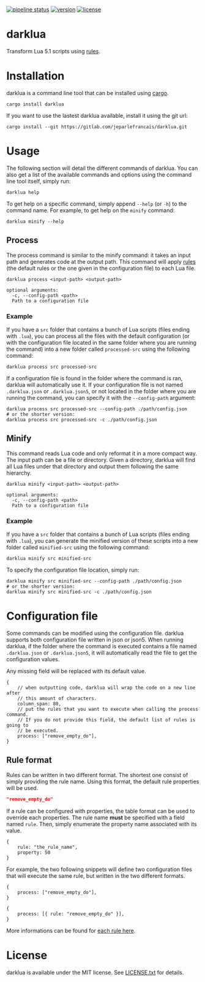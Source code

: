 [![pipeline status](https://gitlab.com/jeparlefrancais/darklua/badges/main/pipeline.svg)](https://gitlab.com/jeparlefrancais/darklua/commits/main)
[![version](https://img.shields.io/crates/v/darklua)](https://crates.io/crates/darklua)
[![license](https://img.shields.io/crates/l/darklua)](LICENSE.txt)

# darklua

Transform Lua 5.1 scripts using [rules](RULES.md).


# Installation
darklua is a command line tool that can be installed using [cargo](https://doc.rust-lang.org/cargo/getting-started/installation.html).

```
cargo install darklua
```

If you want to use the lastest darklua available, install it using the git url:

```
cargo install --git https://gitlab.com/jeparlefrancais/darklua.git
```


# Usage
The following section will detail the different commands of darklua. You can also get a list of the available commands and options using the command line tool itself, simply run:
```
darklua help
```
To get help on a specific command, simply append `--help` (or `-h`) to the command name. For example, to get help on the `minify` command:
```
darklua minify --help
```

## Process
The process command is similar to the minify command: it takes an input path and generates code at the output path. This command will apply [rules](RULES.md) (the default rules or the one given in the configuration file) to each Lua file.

```
darklua process <input-path> <output-path>

optional arguments:
  -c, --config-path <path>
  Path to a configuration file
```

### Example
If you have a `src` folder that contains a bunch of Lua scripts (files ending with `.lua`), you can process all the files with the default configuration (or with the configuration file located in the same folder where you are running the command) into a new folder called `processed-src` using the following command:

```
darklua process src processed-src
```

If a configuration file is found in the folder where the command is ran, darklua will automatically use it. If your configuration file is not named `.darklua.json` or `.darklua.json5`, or not located in the folder where you are running the command, you can specify it with the `--config-path` argument:

```
darklua process src processed-src --config-path ./path/config.json
# or the shorter version:
darklua process src processed-src -c ./path/config.json
```

## Minify
This command reads Lua code and only reformat it in a more compact way. The input path can be a file or directory. Given a directory, darklua will find all Lua files under that directory and output them following the same hierarchy.

```
darklua minify <input-path> <output-path>

optional arguments:
  -c, --config-path <path>
  Path to a configuration file
```

### Example
If you have a `src` folder that contains a bunch of Lua scripts (files ending with `.lua`), you can generate the minified version of these scripts into a new folder called `minified-src` using the following command:

```
darklua minify src minified-src
```

To specify the configuration file location, simply run:

```
darklua minify src minified-src --config-path ./path/config.json
# or the shorter version:
darklua minify src minified-src -c ./path/config.json
```


# Configuration file
Some commands can be modified using the configuration file. darklua supports both configuration file written in json or json5. When running darklua, if the folder where the command is executed contains a file named `.darklua.json` or `.darklua.json5`, it will automatically read the file to get the configuration values.

Any missing field will be replaced with its default value.

```json5
{
    // when outputting code, darklua will wrap the code on a new line after
    // this amount of characters.
    column_span: 80,
    // put the rules that you want to execute when calling the process command.
    // If you do not provide this field, the default list of rules is going to
    // be executed.
    process: ["remove_empty_do"],
}
```

## Rule format
Rules can be written in two different format. The shortest one consist of simply providing the rule name. Using this format, the default rule properties will be used.

```json
"remove_empty_do"
```

If a rule can be configured with properties, the table format can be used to override each properties. The rule name **must** be specified with a field named `rule`. Then, simply enumerate the property name associated with its value.

```json5
{
    rule: "the_rule_name",
    property: 50
}
```

For example, the two following snippets will define two configuration files that will execute the same rule, but written in the two different formats.

```json5
{
    process: ["remove_empty_do"],
}
```

```json5
{
    process: [{ rule: "remove_empty_do" }],
}
```

More informations can be found for [each rule here](RULES.md).


# License

darklua is available under the MIT license. See [LICENSE.txt](LICENSE.txt) for details.
